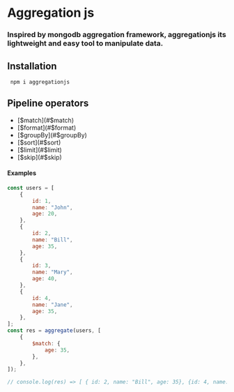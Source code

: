 # Aggregation js

### Inspired by mongodb aggregation framework, aggregationjs its lightweight and easy tool to manipulate data.

## Installation

```
 npm i aggregationjs

```

## Pipeline operators

-   [$match](#$match)
-   [$format](#$format)
-   [$groupBy](#$groupBy)
-   [$sort](#$sort)
-   [$limit](#$limit)
-   [$skip](#$skip)

#### Examples

```js
const users = [
	{
		id: 1,
		name: "John",
		age: 20,
	},
	{
		id: 2,
		name: "Bill",
		age: 35,
	},
	{
		id: 3,
		name: "Mary",
		age: 40,
	},
	{
		id: 4,
		name: "Jane",
		age: 35,
	},
];
const res = aggregate(users, [
	{
		$match: {
			age: 35,
		},
	},
]);

// console.log(res) => [ { id: 2, name: "Bill", age: 35}, {id: 4, name: "Jane", age: 35} ]
```
